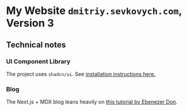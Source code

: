 # My Website `dmitriy.sevkovych.com`, Version 3

## Technical notes

### UI Component Library

The project uses `shadcn/ui`. See [installation instructions here.](https://ui.shadcn.com/docs/installation/next)

### Blog

The Next.js + MDX blog leans heavily on [this tutorial by Ebenezer Don](https://www.youtube.com/watch?v=WCGopHwXnic).
